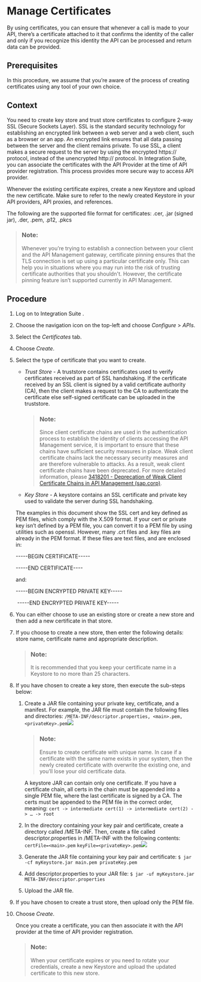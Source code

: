 <!-- loioc6658758fa1a4d29a4140a247f5505bb -->

# Manage Certificates

By using certificates, you can ensure that whenever a call is made to your API, there’s a certificate attached to it that confirms the identity of the caller and only if you recognize this identity the API can be processed and return data can be provided.



## Prerequisites

In this procedure, we assume that you’re aware of the process of creating certificates using any tool of your own choice.



## Context

You need to create key store and trust store certificates to configure 2-way SSL \(Secure Sockets Layer\). SSL is the standard security technology for establishing an encrypted link between a web server and a web client, such as a browser or an app. An encrypted link ensures that all data passing between the server and the client remains private. To use SSL, a client makes a secure request to the server by using the encrypted https:// protocol, instead of the unencrypted http:// protocol. In Integration Suite, you can associate the certificates with the API Provider at the time of API provider registration. This process provides more secure way to access API provider.

Whenever the existing certificate expires, create a new Keystore and upload the new certificate. Make sure to refer to the newly created Keystore in your API providers, API proxies, and references.

The following are the supported file format for certificates: .cer, .jar \(signed jar\), .der, .pem, .p12, .pkcs

> ### Note:  
> Whenever you’re trying to establish a connection between your client and the API Management gateway, certificate pinning ensures that the TLS connection is set up using a particular certificate only. This can help you in situations where you may run into the risk of trusting certificate authorities that you shouldn't. However, the certificate pinning feature isn’t supported currently in API Management.



## Procedure

1.  Log on to Integration Suite .

2.  Choose the navigation icon on the top-left and choose *Configure* \> *APIs*.

3.  Select the *Certificates* tab.

4.  Choose *Create*.

5.  Select the type of certificate that you want to create.

    -   *Trust Store* - A truststore contains certificates used to verify certificates received as part of SSL handshaking. If the certificate received by an SSL client is signed by a valid certificate authority \(CA\), then the client makes a request to the CA to authenticate the certificate else self-signed certificate can be uploaded in the truststore.

        > ### Note:  
        > Since client certificate chains are used in the authentication process to establish the identity of clients accessing the API Management service, it is important to ensure that these chains have sufficient security measures in place. Weak client certificate chains lack the necessary security measures and are therefore vulnerable to attacks. As a result, weak client certificate chains have been deprecated. For more detailed information, please [3418201 - Deprecation of Weak Client Certificate Chains in API Management \(sap.corp\)](https://i7p.wdf.sap.corp/sap(bD1lbiZjPTAwMQ==)/bc/bsp/sno/ui_entry/entry.htm?param=69765F6D6F64653D3030312669765F7361706E6F7465735F6E756D6265723D3334313832303126).

    -   *Key Store* - A keystore contains an SSL certificate and private key used to validate the server during SSL handshaking.

    The examples in this document show the SSL cert and key defined as PEM files, which comply with the X.509 format. If your cert or private key isn’t defined by a PEM file, you can convert it to a PEM file by using utilities such as openssl. However, many .crt files and .key files are already in the PEM format. If these files are text files, and are enclosed in:

    \-----BEGIN CERTIFICATE-----

    \-----END CERTIFICATE----

    and:

    \-----BEGIN ENCRYPTED PRIVATE KEY-----

    ​ -----END ENCRYPTED PRIVATE KEY-----

6.  You can either choose to use an existing store or create a new store and then add a new certificate in that store.

7.  If you choose to create a new store, then enter the following details: store name, certificate name and appropriate description.

    > ### Note:  
    > It is recommended that you keep your certificate name in a Keystore to no more than 25 characters.

8.  If you have chosen to create a key store, then execute the sub-steps below:

    1.  Create a JAR file containing your private key, certificate, and a manifest. For example, the JAR file must contain the following files and directories: `/META-INF/descriptor.properties, <main>.pem, <privateKey>.pem`![](images/API_Cetrificate_4ceb060.png)

        > ### Note:  
        > Ensure to create certificate with unique name. In case if a certificate with the same name exists in your system, then the newly created certificate with overwrite the existing one, and you’ll lose your old certificate data.

        A keystore JAR can contain only one certificate. If you have a certificate chain, all certs in the chain must be appended into a single PEM file, where the last certificate is signed by a CA. The certs must be appended to the PEM file in the correct order, meaning: `cert -> intermediate cert(1) -> intermediate cert(2) -> … -> root`

    2.  In the directory containing your key pair and certificate, create a directory called /META-INF. Then, create a file called descriptor.properties in /META-INF with the following contents: `certFile=<main>.pem` `keyFile=<privateKey>.pem`![](images/API_Certificate_Prop_86b9a54.png)

    3.  Generate the JAR file containing your key pair and certificate: `$ jar -cf myKeystore.jar main.pem privateKey.pem`

    4.  Add descriptor.properties to your JAR file: `$ jar -uf myKeystore.jar META-INF/descriptor.properties`

    5.  Upload the JAR file.


9.  If you have chosen to create a trust store, then upload only the PEM file.

10. Choose *Create*.

    Once you create a certificate, you can then associate it with the API provider at the time of API provider registration.

    > ### Note:  
    > When your certificate expires or you need to rotate your credentials, create a new Keystore and upload the updated certificate to this new store.


